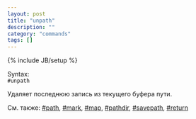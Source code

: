 ```yaml
---
layout: post
title: "unpath"
description: ""
category: "commands"
tags: []
---
```

{% include JB/setup %}

Syntax:  
`#unpath`

Удаляет последнюю запись из текущего буфера пути.

См. также: [#path](#path), [#mark](#mark), [#map](#map), [#pathdir](#pathdir), [#savepath](#savepath), [#return](#return)